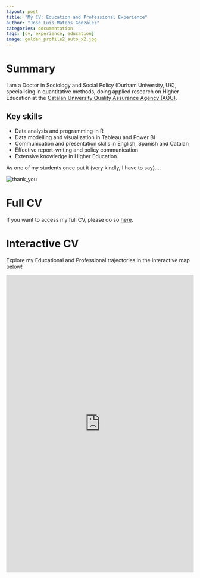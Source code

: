 ```yaml
---
layout: post
title: "My CV: Education and Professional Experience"
author: "José Luis Mateos González"
categories: documentation
tags: [cv, experience, education]
image: golden_profile2_auto_x2.jpg
---
```


# Summary
I am a Doctor in Sociology and Social Policy (Durham University, UK), specialising in quantitative methods, doing applied research on Higher Education at the [Catalan University Quality Assurance Agency (AQU)](https://www.aqu.cat/en/).

## Key skills
* Data analysis and programming in R
* Data modelling and visualization in Tableau and Power BI
* Communication and presentation skills in English, Spanish and Catalan
* Effective report-writing and policy communication
* Extensive knowledge in Higher Education.

As one of my students once put it (very kindly, I have to say)....

![thank_you](https://user-images.githubusercontent.com/93489490/193800956-a673a0e0-1ddc-42bc-841c-9769d57506a8.png)

# Full CV
If you want to access my full CV, please do so [here](https://github.com/joseluismateos/joseluismateos.github.io/blob/gh-pages/Curriculum%20Vitae%20-%20Jos%C3%A9%20Luis%20Mateos%20Gonz%C3%A1lez_102022.pdf).

# Interactive CV

Explore my Educational and Professional trajectories in the interactive map below!

<iframe src="https://storymaps.arcgis.com/stories/ff6f75b14b50458599f12a03cb57f059" width="100%" height="800px" frameborder="0" allowfullscreen allow="geolocation"></iframe>
